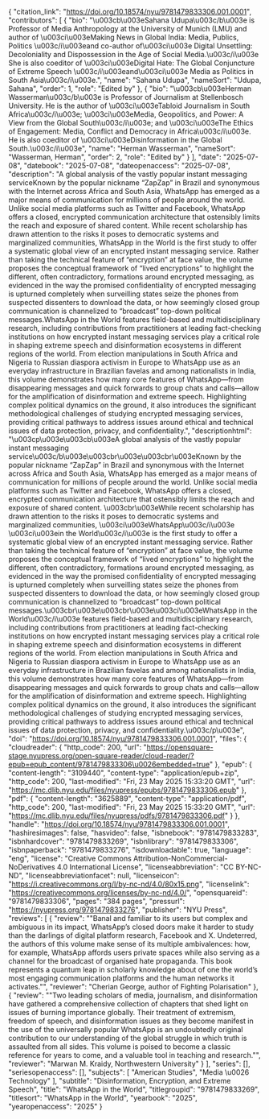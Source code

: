 {
   "citation_link": "https://doi.org/10.18574/nyu/9781479833306.001.0001",
   "contributors": [
     {
       "bio": "\u003cb\u003eSahana Udupa\u003c/b\u003e is Professor of Media Anthropology at the University of Munich (LMU) and author of \u003ci\u003eMaking News in Global India: Media, Publics, Politics \u003c/i\u003eand co-author of\u003ci\u003e Digital Unsettling: Decoloniality and Dispossession in the Age of Social Media.\u003c/i\u003e She is also coeditor of \u003ci\u003eDigital Hate: The Global Conjuncture of Extreme Speech \u003c/i\u003eand\u003ci\u003e Media as Politics in South Asia\u003c/i\u003e.",
       "name": "Sahana Udupa",
       "nameSort": "Udupa, Sahana",
       "order": 1,
       "role": "Edited by"
     },
     {
       "bio": "\u003cb\u003eHerman Wasserman\u003c/b\u003e is Professor of Journalism at Stellenbosch University. He is the author of \u003ci\u003eTabloid Journalism in South Africa\u003c/i\u003e; \u003ci\u003eMedia, Geopolitics, and Power: A View from the Global South\u003c/i\u003e; and \u003ci\u003eThe Ethics of Engagement: Media, Conflict and Democracy in Africa\u003c/i\u003e. He is also coeditor of \u003ci\u003eDisinformation in the Global South.\u003c/i\u003e",
       "name": "Herman Wasserman",
       "nameSort": "Wasserman, Herman",
       "order": 2,
       "role": "Edited by"
     }
   ],
   "date": "2025-07-08",
   "datebook": "2025-07-08",
   "dateopenaccess": "2025-07-08",
   "description": "A global analysis of the vastly popular instant messaging serviceKnown by the popular nickname “ZapZap” in Brazil and synonymous with the Internet across Africa and South Asia, WhatsApp has emerged as a major means of communication for millions of people around the world. Unlike social media platforms such as Twitter and Facebook, WhatsApp offers a closed, encrypted communication architecture that ostensibly limits the reach and exposure of shared content. While recent scholarship has drawn attention to the risks it poses to democratic systems and marginalized communities, WhatsApp in the World is the first study to offer a systematic global view of an encrypted instant messaging service. Rather than taking the technical feature of “encryption” at face value, the volume proposes the conceptual framework of “lived encryptions” to highlight the different, often contradictory, formations around encrypted messaging, as evidenced in the way the promised confidentiality of encrypted messaging is upturned completely when surveilling states seize the phones from suspected dissenters to download the data, or how seemingly closed group communication is channelized to “broadcast” top-down political messages.WhatsApp in the World features field-based and multidisciplinary research, including contributions from practitioners at leading fact-checking institutions on how encrypted instant messaging services play a critical role in shaping extreme speech and disinformation ecosystems in different regions of the world. From election manipulations in South Africa and Nigeria to Russian diaspora activism in Europe to WhatsApp use as an everyday infrastructure in Brazilian favelas and among nationalists in India, this volume demonstrates how many core features of WhatsApp—from disappearing messages and quick forwards to group chats and calls—allow for the amplification of disinformation and extreme speech. Highlighting complex political dynamics on the ground, it also introduces the significant methodological challenges of studying encrypted messaging services, providing critical pathways to address issues around ethical and technical issues of data protection, privacy, and confidentiality.",
   "descriptionhtml": "\u003cp\u003e\u003cb\u003eA global analysis of the vastly popular instant messaging service\u003c/b\u003e\u003cbr\u003e\u003cbr\u003eKnown by the popular nickname “ZapZap” in Brazil and synonymous with the Internet across Africa and South Asia, WhatsApp has emerged as a major means of communication for millions of people around the world. Unlike social media platforms such as Twitter and Facebook, WhatsApp offers a closed, encrypted communication architecture that ostensibly limits the reach and exposure of shared content. \u003cbr\u003eWhile recent scholarship has drawn attention to the risks it poses to democratic systems and marginalized communities, \u003ci\u003eWhatsApp\u003c/i\u003e \u003ci\u003ein the World\u003c/i\u003e is the first study to offer a systematic global view of an encrypted instant messaging service. Rather than taking the technical feature of “encryption” at face value, the volume proposes the conceptual framework of “lived encryptions” to highlight the different, often contradictory, formations around encrypted messaging, as evidenced in the way the promised confidentiality of encrypted messaging is upturned completely when surveilling states seize the phones from suspected dissenters to download the data, or how seemingly closed group communication is channelized to “broadcast” top-down political messages.\u003cbr\u003e\u003cbr\u003e\u003ci\u003eWhatsApp in the World\u003c/i\u003e features field-based and multidisciplinary research, including contributions from practitioners at leading fact-checking institutions on how encrypted instant messaging services play a critical role in shaping extreme speech and disinformation ecosystems in different regions of the world. From election manipulations in South Africa and Nigeria to Russian diaspora activism in Europe to WhatsApp use as an everyday infrastructure in Brazilian favelas and among nationalists in India, this volume demonstrates how many core features of WhatsApp—from disappearing messages and quick forwards to group chats and calls—allow for the amplification of disinformation and extreme speech. Highlighting complex political dynamics on the ground, it also introduces the significant methodological challenges of studying encrypted messaging services, providing critical pathways to address issues around ethical and technical issues of data protection, privacy, and confidentiality.\u003c/p\u003e",
   "doi": "https://doi.org/10.18574/nyu/9781479833306.001.0001",
   "files": {
     "cloudreader": {
       "http_code": 200,
       "url": "https://opensquare-stage.nyupress.org/open-square-reader/cloud-reader/?epub=epub_content/9781479833306\u0026embedded=true"
     },
     "epub": {
       "content-length": "3109440",
       "content-type": "application/epub+zip",
       "http_code": 200,
       "last-modified": "Fri, 23 May 2025 15:33:20 GMT",
       "url": "https://mc.dlib.nyu.edu/files/nyupress/epubs/9781479833306.epub"
     },
     "pdf": {
       "content-length": "3625889",
       "content-type": "application/pdf",
       "http_code": 200,
       "last-modified": "Fri, 23 May 2025 15:33:20 GMT",
       "url": "https://mc.dlib.nyu.edu/files/nyupress/pdfs/9781479833306.pdf"
     }
   },
   "handle": "https://doi.org/10.18574/nyu/9781479833306.001.0001",
   "hashiresimages": false,
   "hasvideo": false,
   "isbnebook": "9781479833283",
   "isbnhardcover": "9781479833269",
   "isbnlibrary": "9781479833306",
   "isbnpaperback": "9781479833276",
   "isdownloadable": true,
   "language": "eng",
   "license": "Creative Commons Attribution-NonCommercial-NoDerivatives 4.0 International License",
   "licenseabbreviation": "CC BY-NC-ND",
   "licenseabbreviationfacet": null,
   "licenseicon": "https://i.creativecommons.org/l/by-nc-nd/4.0/80x15.png",
   "licenselink": "https://creativecommons.org/licenses/by-nc-nd/4.0/",
   "opensquareid": "9781479833306",
   "pages": "384 pages",
   "pressurl": "https://nyupress.org/9781479833276",
   "publisher": "NYU Press",
   "reviews": [
     {
       "review": "\"Banal and familiar to its users but complex and ambiguous in its impact, WhatsApp’s closed doors make it harder to study than the darlings of digital platform research, Facebook and X. Undeterred, the authors of this volume make sense of its multiple ambivalences: how, for example, WhatsApp affords users private spaces while also serving as a channel for the broadcast of organised hate propaganda. This book represents a quantum leap in scholarly knowledge about of one the world’s most engaging communication platforms and the human networks it activates.\"",
       "reviewer": "Cherian George, author of Fighting Polarisation"
     },
     {
       "review": "\"Two leading scholars of media, journalism, and disinformation have gathered a comprehensive collection of chapters that shed light on issues of burning importance globally. Their treatment of extremism, freedom of speech, and disinformation issues as they become manifest in the use of the universally popular WhatsApp is an undoubtedly original contribution to our understanding of the global struggle in which truth is assaulted from all sides. This volume is poised to become a classic reference for years to come, and a valuable tool in teaching and research.\"",
       "reviewer": "Marwan M. Kraidy, Northwestern University"
     }
   ],
   "series": [],
   "seriesopenaccess": [],
   "subjects": [
     "American Studies",
     "Media \u0026 Technology"
   ],
   "subtitle": "Disinformation, Encryption, and Extreme Speech",
   "title": "WhatsApp in the World",
   "titlegroupid": "9781479833269",
   "titlesort": "WhatsApp in the World",
   "yearbook": "2025",
   "yearopenaccess": "2025"
 }
